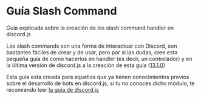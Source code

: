 # Guía Slash Command
Guía explicada sobre la creación de los slash command handler en discord.js

Los slash commands son una forma de interactuar con Discord, son bastantes fáciles de crear y de usar, pero por si las dudas, cree esta pequeña guía de como hacerlos en handler (es decir, un controlador) y en la última versión de discord.js a la creación de esta guía ([13.1.0](https://www.npmjs.com/package/discord.js/v/13.1.0))

Esta guía esta creada para aquellos que ya tienen conocimientos previos sobre el desarrollo de bots en discord.js, si tu no conoces dicho módulo, te recomiendo leer [la guía de discord.js](https://discordjs.guide/#before-you-begin)
# 
